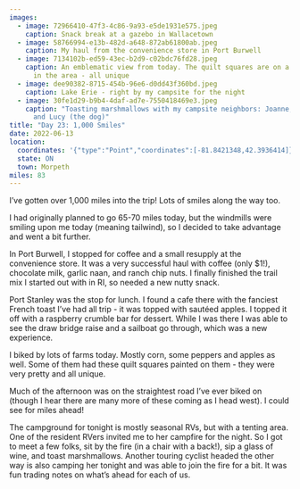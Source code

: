 ```yaml
---
images:
  - image: 72966410-47f3-4c86-9a93-e5de1931e575.jpeg
    caption: Snack break at a gazebo in Wallacetown
  - image: 58766994-e13b-482d-a648-872ab61800ab.jpeg
    caption: My haul from the convenience store in Port Burwell
  - image: 7134102b-ed59-43ec-b2d9-c02bdc76fd28.jpeg
    caption: An emblematic view from today. The quilt squares are on a lot of barns
      in the area - all unique
  - image: dee90382-8715-454b-96e6-d0dd43f360bd.jpeg
    caption: Lake Erie - right by my campsite for the night
  - image: 30fe1d29-b9b4-4daf-ad7e-7550418469e3.jpeg
    caption: "Toasting marshmallows with my campsite neighbors: Joanne, Gord, Deb,
      and Lucy (the dog)"
title: "Day 23: 1,000 Smiles"
date: 2022-06-13
location:
  coordinates: '{"type":"Point","coordinates":[-81.8421348,42.3936414]}'
  state: ON
  town: Morpeth
miles: 83
---
```

I’ve gotten over 1,000 miles into the trip! Lots of smiles along the way too. 

I had originally planned to go 65-70 miles today, but the windmills were smiling upon me today (meaning tailwind), so I decided to take advantage and went a bit further.

In Port Burwell, I stopped for coffee and a small resupply at the convenience store. It was a very successful haul with coffee (only $1!), chocolate milk, garlic naan, and ranch chip nuts. I finally finished the trail mix I started out with in RI, so needed a new nutty snack. 

Port Stanley was the stop for lunch. I found a cafe there with the fanciest French toast I’ve had all trip - it was topped with sautéed apples. I topped it off with a raspberry crumble bar for dessert. While I was there I was able to see the draw bridge raise and a sailboat go through, which was a new experience. 

I biked by lots of farms today. Mostly corn, some peppers and apples as well. Some of them had these quilt squares painted on them - they were very pretty and all unique. 

Much of the afternoon was on the straightest road I’ve ever biked on (though I hear there are many more of these coming as I head west). I could see for miles ahead!

The campground for tonight is mostly seasonal RVs, but with a tenting area. One of the resident RVers invited me to her campfire for the night. So I got to meet a few folks, sit by the fire (in a chair with a back!), sip a glass of wine, and toast marshmallows. Another touring cyclist headed the other way is also camping her tonight and was able to join the fire for a bit. It was fun trading notes on what’s ahead for each of us. 